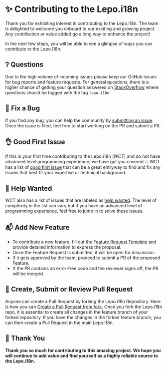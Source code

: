 # ✨ Contributing to the Lepo.i18n

Thank you for exhibiting interest in contributing to the Lepo.i18n. The team is delighted to welcome you onboard to our exciting and growing project. Any contribution or value added go a long way to enhance the project!

In the next few steps, you will be able to see a glimpse of ways you can contribute to the Lepo.i18n.

## ❔ Questions <a name="question"></a>

Due to the high volume of incoming issues please keep our GitHub issues for bug reports and feature requests. For general questions, there is a higher chance of getting your question answered on [StackOverflow](https://stackoverflow.com/questions/tagged/lepo-i18n) where questions should be tagged with the tag `lepo-i18n`.

## 🐛 Fix a Bug <a name="bug"></a>

If you find any bug, you can help the community by [submitting an issue](https://github.com/lepoco/i18n/issues/new?labels=bug+:bug:&title=[Bug]). Once the issue is filed, feel free to start working on the PR and submit a PR.

## 👌 Good First Issue <a name="issue"></a>

If this is your first time contributing to the Lepo.i18n (_WCT_) and do not have advanced level programming experience, we have got you covered 💥 WCT has a list of [good first issue](https://github.com/lepoco/i18n/labels/good%20first%20issue) that can be a great entryway to find and fix any issues that best fit your expertise or technical background.

## 🙋 Help Wanted <a name="help"></a>

WCT also has a list of issues that are labeled as [help wanted](https://github.com/lepoco/i18n/labels/help%20wanted). The level of complexity in the list can vary but if you have an advanced level of programming experience, feel free to jump in to solve these issues.

## 📬 Add New Feature <a name="feature"></a>

* To contribute a new feature, fill out the [Feature Request Template](https://github.com/lepoco/i18n/issues/new?template=feature_request.md&labels=feature+request+:mailbox_with_mail:&title=[Feature]) and provide detailed information to express the proposal.
* Once the Feature Request is submitted, it will be open for discussion.
* If it gets approved by the team, proceed to submit a PR of the proposed Feature.
* If the PR contains an error-free code and the reviewer signs off, the PR will be merged.

## 🚀 Create, Submit or Review Pull Request <a name="pr"></a>

Anyone can create a Pull Request by forking the Lepo.i18n Repository. Here is how you can [Create a Pull Request from fork](https://help.github.com/en/github/collaborating-with-issues-and-pull-requests/creating-a-pull-request-from-a-fork). Once you fork the Lepo.i18n repo, it is essential to create all changes in the feature branch of your forked repository. If you have the changes in the forked feature branch, you can then create a Pull Request in the main Lepo.i18n.

## 💙 Thank You

**Thank you so much for contributing to this amazing project. We hope you will continue to add value and find yourself as a highly reliable source to the Lepo.i18n.**
